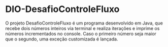 # DIO-DesafioControleFluxo
O projeto DesafioControleFluxo é um programa desenvolvido em Java, que recebe dois números inteiros via terminal e realiza iterações e imprime os números incrementados no console. Caso o primeiro número seja maior que o segundo, uma exceção customizada é lançada.
